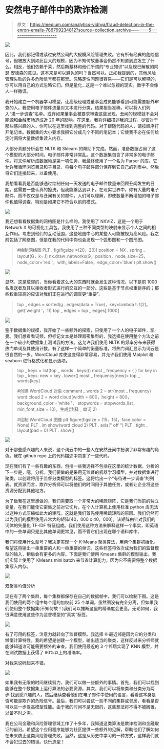 # 安然电子邮件中的欺诈检测

> 原文：<https://medium.com/analytics-vidhya/fraud-detection-in-the-enron-emails-786799234812?source=collection_archive---------5----------------------->

![](img/76ebf23054b54835928322d6611c4d20.png)

因此，我们都记得或读过安然公司的大规模风险管理失败。它有所有经典的危险信号，但被放大到如此巨大的规模，因为不知何故董事会仍然不知道到底发生了什么。相反，他们依赖于莱，然后斯基林和他们所谓的“专业知识”以及现已解散的阿瑟·安德森的意见。这本来是可以避免的吗？当然可以。正如我提到的，其他风险管理失败的许多危险信号都在那里。忽略定性问题很容易——它们是可以解释的，你可以用自己的方式忽略它们。但是量化…这是一个难以忽视的现实。数字不会像人一样撒谎。

我开始建立一个机器学习模型，让高级经理或董事会成员能够看到可能需要额外审查的人。我使用电子邮件流量对文本进行分类，结果相当准确，可以将人们列入“进一步调查”名单。或许如果董事会被要求审查这些发现，丑闻的规模就不会对能源和金融市场造成近 20 年的影响。在这里，我将详细描述我的过程，尽管对于那些感兴趣的人，你可以在这里找到完整的代码。对于跟随代码的人，请按顺序打开笔记本。数据集的大小要求我把它分成几个不同的笔记本；它使我不必在任何给定时间将大量数据集读入内存。

大部分真题分析会在 NLTK 和 Sklearn 的帮助下完成。然而，准备数据占用了这个模型的大部分时间。电子邮件非常非常乱。这个数据集包含了非常多的电子邮件。将文件解析成数据帧是第一项任务，我最终使用了一个名为 Parser 的库。它允许我循环浏览目录和子目录，将每个电子邮件部分保存到它自己的列表中。然后将它们连接起来，以备使用。

我想看看我是否能够通过绘制任何一天发送的电子邮件数量来回顾丑闻发生的日期。这需要一些认真的擦洗，但我能够达到以下。在现实世界中，你有大量的电子邮件，而不仅仅是与丑闻有关的邮件，人们可以理解，即使数量不断增加的电子邮件也值得调查，特别是如果它不符合以前的模式。

![](img/580560c1d1a514ba270d076124aa9248.png)

我还想看看数据集的网络图是什么样的。我使用了 NXVIZ，这是一个用于 Network X 的可视化工具包。我使用了三种不同类型的映射来显示个人之间的相互作用。考虑到他们的互动范围，这些地图中心的某些人可能被视为高风险。我之前包括了网络图，但是在我的代码中你也会发现一个弧形图和一个圆形图。

> #绘制网络图
> PLT . fig(figsize =(20，20))
> position = NX . spring _ layout(G，k=.1)
> nx.draw_networkx(G，position，node_size=25，node_color='red '，with_labels=False，edge_color='blue')
> plt.show()

![](img/fdb93cde442d1d3a7ace86b5d8add54d.png)

显然，这是荒谬的，当你看着这么大的东西时就会发生这种情况。以下是前 1000 名发送者及其以接收者形式进行的交互的一部分。这些是基于节点权重排序的；那些权重较高的应该对我们正在进行的调查更“重要”。

> top _ edges = sorted(g . edges(data = True)，key=lambda t: t[2]。get('weight '，1))
> top _ edges = top _ edges[:1000]

![](img/d71c8e928e342f909341a1b0ae7050b5.png)

鉴于数据集的规模，我开始了一些额外的探索，只使用了一个人的电子邮件，凯·曼。我们想看看词频，但标记文本是处理器密集型的，我选择在使用整个方法之前在一个较小的数据集上测试我的方法。这允许我们使用 NLTK 的频率分布来获得热门单词及其使用计数。有了这样一个简单的衡量标准，将热门词汇显示为词云是很自然的一步。WordCloud 库使这变得非常容易，并允许我们使用 Matplot 和 seaborn 进行格式化和显示选项。

> top _ keys = list(top _ words . keys())
> most _ frequency = { }
> for key in top _ keys:
> new = key . lower()
> most _ frequency[new]= top _ words[key]
> 
> #创建 WordCloud 对象
> comment _ words 2 = str(most _ frequency)
> word cloud 2 = word cloud(width = 800，height = 800，
> background_color ='white '，
> stopwords = stopwords_list，
> min_font_size = 10)。生成(注释 _ 单词 2)
> 
> #绘制 WordCloud 图像
> plt.figure(figsize = (15，15)，face color = None)
> PLT . im show(word cloud 2)
> PLT . axis(" off ")
> PLT . tight _ layout(pad = 0)
> PLT . show()

![](img/150916a04f1009931453e09f9df7146b.png)

对于那些感兴趣的人来说，这个词云中的一些人在安然丑闻中扮演了非常有趣的角色。我在 github repo 上的代码描述中包含了一些代码。

现在我们有了一些有趣的东西，包括一些我选择不包括在这里的统计数据，分析的下一步是，嗯，分析。我们要做的是采用无监督的机器学习模型，并对数据集进行聚类，以创建将用于监督分类模型的标签。这将给出一个“有待进一步调查”的列表。就资源而言，欺诈分析师可以将他们的时间用于其他任务，或者让企业将这些资源分配到其他地方。

为了做我在这里想做的，我们需要取一个非常大的稀疏矩阵，它是我们当前的独立变量，在我们能使它密集之前对它切片。在个人计算机上使用标准 python 库无法以这种方式压缩如此大的矩阵。这就是我们首先使用稀疏矩阵的原因。我们仍然可以为我们的模型使用非常大的矩阵[40，000 x 40，000]。该矩阵由针对我们的词体的矢量化 TF-IDF 特征组成。我们使用这种方法来解释这样一个事实，即英语中的一些单词只是比其他单词更常见，而不管它们出现在哪个语料库中。

我们将使用什么型号？我决定实现一个 K-Means 聚类算法，用两个集群初始化。希望这将输出一串重要的人和一串重要的单词。这些标签将依次成为我们的监督模型的输入，稍后会有更多的内容。下面是我们使用 Kmeans 集群的模型输出。我们实际上使用了 KMeans mini batch 来节省计算能力，因为它不需要将整个数据集写入内存。

![](img/4c7bf1103e6bee5b734c85f277ef59dc.png)

双聚类均值分析

现在有了两个集群，每个集群都保存在自己的数据帧中，我们可以绘制下图。这是我们使用的两个组中每个组的加权前 25 个单词。虽然图没有完全分离，但如果我们使用整个数据集(不知何故！)我们可以推断这里的精确度会更高。无论如何，我很满意使用这些作为监督模型的“真实”标签。

![](img/8ba922f9962f19b900ace4831a6ab190.png)

有了可用的标签，注意力就转向了监督模型。我选择 K-最近邻是因为它的分类和懒惰计算特性。我的希望是创建一个模型，输出适当的聚类，这样反过来分析师就能够知道谁可能需要额外的审查。我们使用最近的 3 个邻居实现了 KNN 模型，并在测试数据上获得了 90%以上的准确率。

对我来说听起来不错。

![](img/0cabd2f1f4b9344badf4b1500e51db7a.png)

如果我有无限的时间继续努力，我们可以做一些额外的事情。首先，我们可以找到能够在整个数据集上运行算法的必要资源。其次，我们可以将聚类和分类分为两步:找到感兴趣的人，然后继续查看他们在电子邮件中使用的语言，看看这本身是否可能是欺诈的危险信号。最后，我们可以尝试一些不同的集群或邻居，看看是否可以进一步提高模型性能。由于我的时间不是无限的，这些想法将不得不被搁置，以备不时之需。

我在公司金融和风险管理领域工作了十多年，我知道这类算法是欺诈检测和金融取证的前沿。希望这个应用程序能够为社区提供一些额外的见解，帮助他们了解如何在未来防止这类风险管理失败。当然，这是从历史中学习的一种方式，这样我们就不会犯过去的错误。快乐造型！